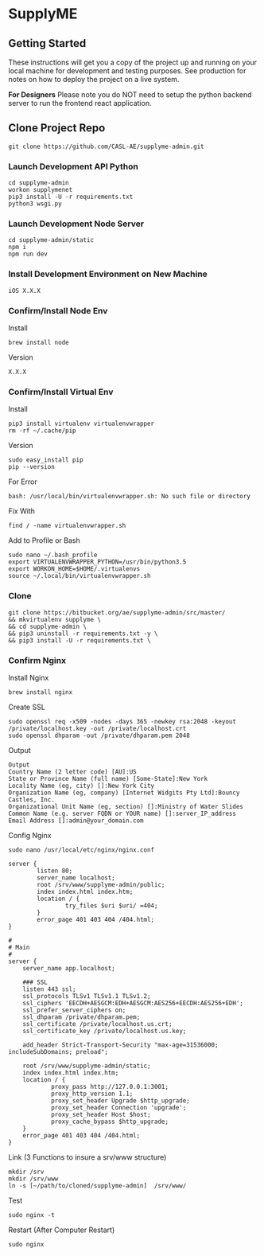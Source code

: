 # SupplyME

## Getting Started

These instructions will get you a copy of the project up and running on your local machine for development and testing purposes. See production for notes on how to deploy the project on a live system.

**For Designers** Please note you do NOT need to setup the python backend server to run the frontend react application.

## Clone Project Repo
```
git clone https://github.com/CASL-AE/supplyme-admin.git
```

### Launch Development API Python

```
cd supplyme-admin
workon supplymenet
pip3 install -U -r requirements.txt
python3 wsgi.py
```

### Launch Development Node Server

```
cd supplyme-admin/static
npm i
npm run dev
```

### Install Development Environment on New Machine

```
iOS X.X.X
```

### Confirm/Install Node Env
 Install
```
brew install node
```

Version
```
X.X.X
```

### Confirm/Install Virtual Env
Install
```
pip3 install virtualenv virtualenvwrapper
rm -rf ~/.cache/pip
```
Version
```
sudo easy_install pip
pip --version
```
For Error
```
bash: /usr/local/bin/virtualenvwrapper.sh: No such file or directory
```
Fix With
```
find / -name virtualenvwrapper.sh
```
Add to Profile or Bash
```
sudo nano ~/.bash_profile
export VIRTUALENVWRAPPER_PYTHON=/usr/bin/python3.5
export WORKON_HOME=$HOME/.virtualenvs
source ~/.local/bin/virtualenvwrapper.sh
```
### Clone
```
git clone https://bitbucket.org/ae/supplyme-admin/src/master/
&& mkvirtualenv supplyme \
&& cd supplyme-admin \
&& pip3 uninstall -r requirements.txt -y \
&& pip3 install -U -r requirements.txt \
```
### Confirm Nginx
Install Nginx
```
brew install nginx
```
Create SSL
```
sudo openssl req -x509 -nodes -days 365 -newkey rsa:2048 -keyout /private/localhost.key -out /private/localhost.crt
sudo openssl dhparam -out /private/dhparam.pem 2048
```
Output
```
Output
Country Name (2 letter code) [AU]:US
State or Province Name (full name) [Some-State]:New York
Locality Name (eg, city) []:New York City
Organization Name (eg, company) [Internet Widgits Pty Ltd]:Bouncy Castles, Inc.
Organizational Unit Name (eg, section) []:Ministry of Water Slides
Common Name (e.g. server FQDN or YOUR name) []:server_IP_address
Email Address []:admin@your_domain.com
```
Config Nginx
```
sudo nano /usr/local/etc/nginx/nginx.conf
```

```
server {
        listen 80;
        server_name localhost;
        root /srv/www/supplyme-admin/public;
        index index.html index.htm;
        location / {
                try_files $uri $uri/ =404;
        }
        error_page 401 403 404 /404.html;
}

#
# Main
#
server {
    server_name app.localhost;

    ### SSL
    listen 443 ssl;
    ssl_protocols TLSv1 TLSv1.1 TLSv1.2;
    ssl_ciphers 'EECDH+AESGCM:EDH+AESGCM:AES256+EECDH:AES256+EDH';
    ssl_prefer_server_ciphers on;
    ssl_dhparam /private/dhparam.pem;
    ssl_certificate /private/localhost.us.crt;
    ssl_certificate_key /private/localhost.us.key;

    add_header Strict-Transport-Security "max-age=31536000; includeSubDomains; preload";

    root /srv/www/supplyme-admin/static;
    index index.html index.htm;
    location / {
            proxy_pass http://127.0.0.1:3001;
            proxy_http_version 1.1;
            proxy_set_header Upgrade $http_upgrade;
            proxy_set_header Connection 'upgrade';
            proxy_set_header Host $host;
            proxy_cache_bypass $http_upgrade;
    }
    error_page 401 403 404 /404.html;
}
```
Link (3 Functions to insure a srv/www structure)
```
mkdir /srv
mkdir /srv/www
ln -s [~/path/to/cloned/supplyme-admin]  /srv/www/
```

Test
```
sudo nginx -t
```
Restart (After Computer Restart)
```
sudo nginx
```
